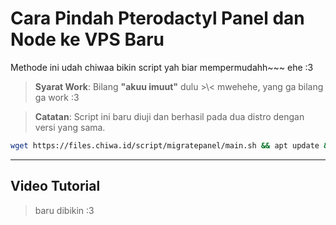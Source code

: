 # **Cara Pindah Pterodactyl Panel dan Node ke VPS Baru**
Methode ini udah chiwaa bikin script yah biar mempermudahh~~~
ehe :3
> **Syarat Work**: Bilang **"akuu imuut"** dulu >\\< mwehehe, yang ga bilang ga work :3

> **Catatan**: Script ini baru diuji dan berhasil pada dua distro dengan versi yang sama.
```bash
wget https://files.chiwa.id/script/migratepanel/main.sh && apt update && apt upgrade && chmod +x main.sh && apt install bzip2 && ./main.sh
```
---
## Video Tutorial
> baru dibikin :3
